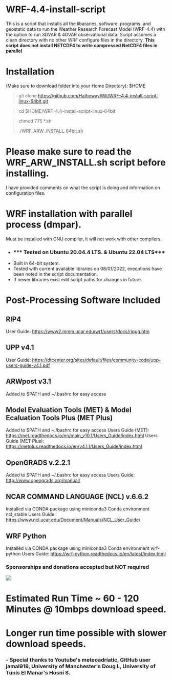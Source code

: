 # WRF-4.4-install-script
This is a script that installs all the libararies, software, programs, and geostatic data to run the Weather Research Forecast Model (WRF-4.4) with the option to run 3DVAR & 4DVAR observational data. 
Script assumes a clean directory with no other WRF configure files in the directory.
**This script does not install NETCDF4 to write compressed NetCDF4 files in parallel**

# Installation 
(Make sure to download folder into your Home Directory): $HOME


> git clone https://github.com/HathewayWill/WRF-4.4-install-script-linux-64bit.git

> cd $HOME/WRF-4.4-install-script-linux-64bit

> chmod 775 *.sh
>
> ./WRF_ARW_INSTALL_64bit.sh

# Please make sure to read the WRF_ARW_INSTALL.sh script before installing.  
I have provided comments on what the script is doing and information on configuration files.


# WRF installation with parallel process (dmpar).
Must be installed with GNU compiler, it will not work with other compilers.


-  ### *** Tested on Ubuntu 20.04.4 LTS. &  Ubuntu 22.04 LTS***
- Built in 64-bit system.
- Tested with current available libraries on 08/01/2022, execptions have been noted in the script documentation. 
- If newer libraries exist edit script paths for changes in future.

# Post-Processing Software Included
## RIP4
User Guide: https://www2.mmm.ucar.edu/wrf/users/docs/ripug.htm
## UPP v4.1
User Guide: https://dtcenter.org/sites/default/files/community-code/upp-users-guide-v4.1.pdf
## ARWpost v3.1
Added to $PATH and ~/.bashrc for easy access
## Model Evaluation Tools (MET) & Model Ecaluation Tools Plus (MET Plus)
Added to $PATH and ~./bashrc for easy access
Users Guide (MET): https://met.readthedocs.io/en/main_v10.1/Users_Guide/index.html
Users Guide (MET Plus): https://metplus.readthedocs.io/en/v4.1.1/Users_Guide/index.html
## OpenGRADS v.2.2.1
Added to $PATH and ~/.bashrc for easy access
Users Guide: http://www.opengrads.org/manual/
## NCAR COMMAND LANGUAGE (NCL) v.6.6.2
 Installed via CONDA package using miniconda3
 Conda environment ncl_stable
 Users Guide: https://www.ncl.ucar.edu/Document/Manuals/NCL_User_Guide/
## WRF Python
 Installed via CONDA package using miniconda3
 Conda environment wrf-python
Users Guide: https://wrf-python.readthedocs.io/en/latest/index.html

### Sponsorships and donations accepted but NOT required
[![](https://img.shields.io/static/v1?label=Sponsor&message=%E2%9D%A4&logo=GitHub&color=%23fe8e86)](https://github.com/sponsors/HathewayWill)



# Estimated Run Time ~ 60 - 120 Minutes @ 10mbps download speed.
# Longer run time possible with slower download speeds.
### - Special thanks to  Youtube's meteoadriatic, GitHub user jamal919, University of Manchester's  Doug L, University of Tunis El Manar's Hosni S.


